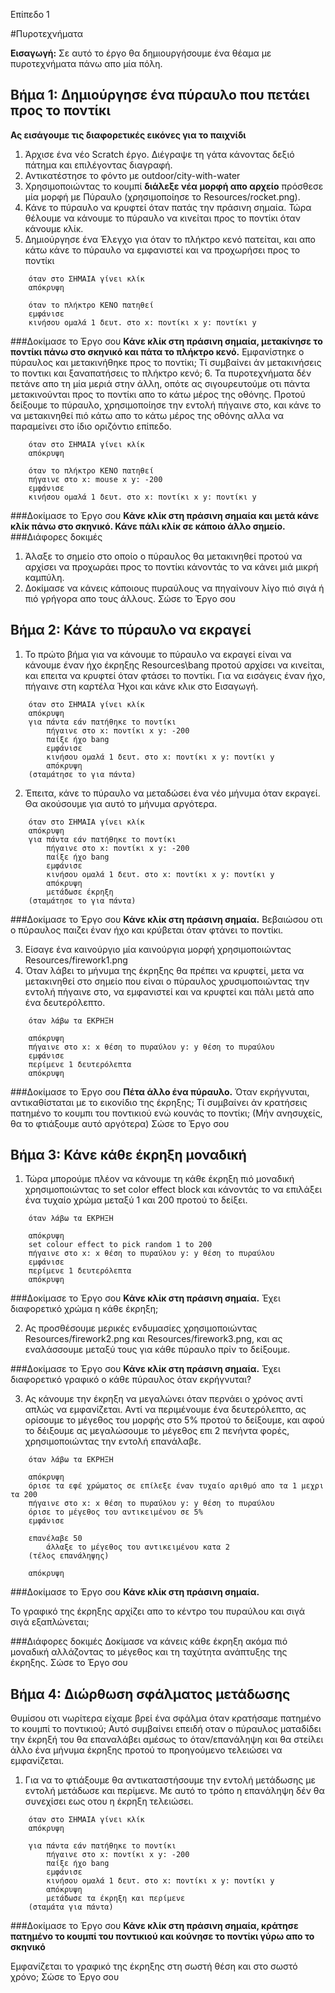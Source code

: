 Επίπεδο 1

#Πυροτεχνήματα

__Εισαγωγή:__
Σε αυτό το έργο θα δημιουργήσουμε ένα θέαμα με πυροτεχνήματα πάνω απο μία πόλη.

## Βήμα 1: Δημιούργησε ένα πύραυλο που πετάει προς το ποντίκι
__Ας εισάγουμε τις διαφορετικές εικόνες για το παιχνίδι__
1. Άρχισε ένα νέο Scratch έργο. Διέγραψε τη γάτα κάνοντας δεξιό πάτημα και επιλέγοντας διαγραφή.
2. Αντικατέστησε το φόντο με outdoor/city-with-water
3. Χρησιμοποιώντας το κουμπί __διάλεξε νέα μορφή απο αρχείο__ πρόσθεσε μία μορφή με Πύραυλο (χρησιμοποίησε το Resources/rocket.png).
4. Κάνε το πύραυλο να κρυφτεί όταν πατάς την πράσινη σημαία.
Τώρα θέλουμε να κάνουμε το πύραυλο να κινείται προς το ποντίκι όταν κάνουμε κλίκ.
5. Δημιούργησε ένα Έλεγχο για όταν το πλήκτρο κενό πατείται, και απο κάτω κάνε το πύραυλο να εμφανιστεί και να προχωρήσει προς το ποντίκι

```scratch
	όταν στο ΣΗΜΑΙΑ γίνει κλίκ
	απόκρυψη
	
	όταν το πλήκτρο ΚΕΝΟ πατηθεί
	εμφάνισε
	κινήσου ομαλά 1 δευτ. στο x: ποντίκι x y: ποντίκι y
```
###Δοκίμασε το Έργο σου
__Κάνε κλίκ στη πράσινη σημαία, μετακίνησε το ποντίκι πάνω στο σκηνικό και πάτα το πλήκτρο κενό.__
Εμφανίστηκε ο πύραυλος και μετακινήθηκε προς το ποντίκι;
Τί συμβαίνει άν μετακινήσεις το ποντικι και ξαναπατήσεις το πλήκτρο κενό;
6. Τα πυροτεχνήματα δέν πετάνε απο τη μία μεριά στην άλλη, οπότε ας σιγουρευτούμε οτι πάντα μετακινούνται προς το ποντίκι απο το κάτω μέρος της οθόνης. Προτού δείξουμε το πύραυλο, χρησιμοποίησε την εντολή πήγαινε στο, και κάνε το να μετακινηθεί πιό κάτω απο το κάτω μέρος της οθόνης αλλα να παραμείνει στο ίδιο οριζόντιο επίπεδο.

```scratch
	όταν στο ΣΗΜΑΙΑ γίνει κλίκ
	απόκρυψη
	
	όταν το πλήκτρο ΚΕΝΟ πατηθεί
	πήγαινε στο x: mouse x y: -200
	εμφάνισε
	κινήσου ομαλά 1 δευτ. στο x: ποντίκι x y: ποντίκι y
```

###Δοκίμασε το Έργο σου
__Κάνε κλίκ στη πράσινη σημαία και μετά κάνε κλίκ πάνω στο σκηνικό. Κάνε πάλι κλίκ σε κάποιο άλλο σημείο.__
###Διάφορες δοκιμές
1. Άλαξε το σημείο στο οποίο ο πύραυλος θα μετακινηθεί προτού να αρχίσει να προχωράει προς το ποντίκι κάνοντάς το να κάνει μιά μικρή καμπύλη.
2. Δοκίμασε να κάνεις κάποιους πυραύλους να πηγαίνουν λίγο πιό σιγά ή πιό γρήγορα απο τους άλλους.
Σώσε το Έργο σου

## Βήμα 2: Κάνε το πύραυλο να εκραγεί

1. Το πρώτο βήμα για να κάνουμε το πύραυλο να εκραγεί είναι να κάνουμε έναν ήχο έκρηξης Resources\bang προτού αρχίσει να κινείται, και επειτα να κρυφτεί όταν φτάσει το ποντίκι. Για να εισάγεις έναν ήχο, πήγαινε στη καρτέλα Ήχοι και κάνε κλικ στο Εισαγωγή.

```scratch
	όταν στο ΣΗΜΑΙΑ γίνει κλίκ
	απόκρυψη
	για πάντα εάν πατήθηκε το ποντίκι
		πήγαινε στο x: ποντίκι x y: -200
		παίξε ήχο bang
		εμφάνισε
		κινήσου ομαλά 1 δευτ. στο x: ποντίκι x y: ποντίκι y
		απόκρυψη
	(σταμάτησε το για πάντα)
```

2. Έπειτα, κάνε το πύραυλο να μεταδώσει ένα νέο μήνυμα όταν εκραγεί. Θα ακούσουμε για αυτό το μήνυμα αργότερα.

```scratch
	όταν στο ΣΗΜΑΙΑ γίνει κλίκ
	απόκρυψη
	για πάντα εάν πατήθηκε το ποντίκι
		πήγαινε στο x: ποντίκι x y: -200
		παίξε ήχο bang
		εμφάνισε
		κινήσου ομαλά 1 δευτ. στο x: ποντίκι x y: ποντίκι y
		απόκρυψη
		μετάδωσε έκρηξη
	(σταμάτησε το για πάντα)
```
###Δοκίμασε το Έργο σου
__Κάνε κλίκ στη πράσινη σημαία.__
Βεβαιώσου οτι ο πύραυλος παιζει έναν ήχο και κρύβεται όταν φτάνει το ποντίκι.

3. Είσαγε ένα καινούργιο μία καινούργια μορφή χρησιμοποιώντας Resources/firework1.png
4. Όταν λάβει το μήνυμα της έκρηξης θα πρέπει να κρυφτεί, μετα να μετακινηθεί στο σημείο που είναι ο πύραυλος χρυσιμοποιώντας την εντολή πήγαινε στο, να εμφανιστεί και να κρυφτεί και πάλι μετά απο ένα δευτερόλεπτο. 

```scratch
	όταν λάβω τα ΕΚΡΗΞΗ

	απόκρυψη
	πήγαινε στο x: x θέση το πυραύλου y: y θέση το πυραύλου
	εμφάνισε
	περίμενε 1 δευτερόλεπτα
	απόκρυψη
```

###Δοκίμασε το Έργο σου
__Πέτα άλλο ένα πύραυλο.__
Όταν εκρήγνυται, αντικαθίσταται με το εικονίδιο της έκρηξης;
Τί συμβαίνει άν κρατήσεις πατημένο το κουμπι του ποντικιού ενώ κουνάς το ποντίκι; (Μήν ανησυχείς, θα το φτιάξουμε αυτό αργότερα)
Σώσε το Έργο σου

## Βήμα 3: Κάνε κάθε έκρηξη μοναδική
1. Τώρα μπορούμε πλέον να κάνουμε τη κάθε έκρηξη πιό μοναδική χρησιμοποιώντας το set color effect block και κάνοντάς το να επιλάξει ένα τυχαίο χρώμα μεταξύ 1 και 200 προτού το δείξει.

```scratch
	όταν λάβω τα ΕΚΡΗΞΗ

	απόκρυψη
	set colour effect to pick random 1 to 200
	πήγαινε στο x: x θέση το πυραύλου y: y θέση το πυραύλου
	εμφάνισε
	περίμενε 1 δευτερόλεπτα
	απόκρυψη
```
###Δοκίμασε το Έργο σου
__Κάνε κλίκ στη πράσινη σημαία.__
Έχει διαφορετικό χρώμα η κάθε έκρηξη;

2. Ας προσθέσουμε μερικές ενδυμασίες χρησιμοποιώντας Resources/firework2.png και Resources/firework3.png, και ας εναλάσσουμε μεταξύ τους για κάθε πύραυλο πρίν το δείξουμε.

###Δοκίμασε το Έργο σου
__Κάνε κλίκ στη πράσινη σημαία.__
Έχει διαφορετικό γραφικό ο κάθε πύραυλος όταν εκρήγνυται?

3. Ας κάνουμε την έκρηξη να μεγαλώνει όταν περνάει ο χρόνος αντί απλώς να εμφανίζεται. Αντί να περιμένουμε ένα δευτερόλεπτο, ας ορίσουμε το μέγεθος του μορφής στο 5% προτού το δείξουμε, και αφού το δέιξουμε ας μεγαλώσουμε το μέγεθος επι 2 πενήντα φορές, χρησιμοποιώντας την εντολή επανάλαβε.

```scratch
	όταν λάβω τα ΕΚΡΗΞΗ

	απόκρυψη
	όρισε τα εφέ χρώματος σε επίλεξε έναν τυχαίο αριθμό απο τα 1 μεχρι τα 200
	πήγαινε στο x: x θέση το πυραύλου y: y θέση το πυραύλου
	όρισε το μέγεθος του αντικειμένου σε 5%
	εμφάνισε
	
	επανέλαβε 50
		άλλαξε το μέγεθος του αντικειμένου κατα 2
	(τέλος επανάληψης)

	απόκρυψη
```
###Δοκίμασε το Έργο σου
__Κάνε κλίκ στη πράσινη σημαία.__

Το γραφικό της έκρηξης αρχίζει απο το κέντρο του πυραύλου και σιγά σιγά εξαπλώνεται;

###Διάφορες δοκιμές
Δοκίμασε να κάνεις κάθε έκρηξη ακόμα πιό μοναδική αλλάζοντας το μέγεθος και τη ταχύτητα ανάπτυξης της έκρηξης.
Σώσε το Έργο σου

## Βήμα 4: Διώρθωση σφάλματος μετάδωσης

Θυμίσου οτι νωρίτερα είχαμε βρεί ένα σφάλμα όταν κρατήσαμε πατημένο το κουμπί το ποντικιού;
Αυτό συμβαίνει επειδή οταν ο πύραυλος ματαδίδει την έκρηξή του θα επαναλάβει αμέσως το όταν/επανάληψη και θα στείλει άλλο ένα μήνυμα έκρηξης προτού το προηγούμενο τελειώσει να εμφανίζεται.

1. Για να το φτιάξουμε θα αντικαταστήσουμε την εντολή μετάδωσης με εντολή μετάδωσε και περίμενε. Με αυτό το τρόπο η επανάληψη δέν θα συνεχίσει εως οτου η έκρηξη τελειώσει.

```scratch
	όταν στο ΣΗΜΑΙΑ γίνει κλίκ
	απόκρυψη

	για πάντα εάν πατήθηκε το ποντίκι
		πήγαινε στο x: ποντίκι x y: -200
		παίξε ήχο bang
		εμφάνισε
		κινήσου ομαλά 1 δευτ. στο x: ποντίκι x y: ποντίκι y
		απόκρυψη
		μετάδωσε τα έκρηξη και περίμενε
	(σταμάτα για πάντα)
```

###Δοκίμασε το Έργο σου
__Κάνε κλίκ στη πράσινη σημαία, κράτησε πατημένο το κουμπί του ποντικιού και κούνησε το ποντίκι γύρω απο το σκηνικό__

Εμφανίζεται το γραφικό της έκρηξης στη σωστή θέση και στο σωστό χρόνο;
Σώσε το Έργο σου


